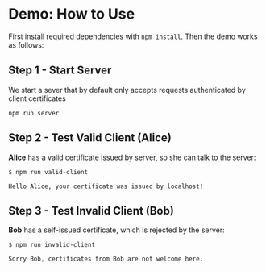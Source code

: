 # Demo: How to Use

First install required dependencies with `npm install`. Then the demo works as follows:

## Step 1 - Start Server

We start a sever that by default only accepts requests authenticated by client certificates

```
npm run server
```

## Step 2 - Test Valid Client (Alice)

**Alice** has a valid certificate issued by server, so she can talk to the server:

```
$ npm run valid-client

Hello Alice, your certificate was issued by localhost!
```

## Step 3 - Test Invalid Client (Bob)

**Bob** has a self-issued certificate, which is rejected by the server:

```
$ npm run invalid-client

Sorry Bob, certificates from Bob are not welcome here.
```
